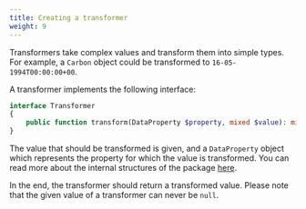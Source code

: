 ```yaml
---
title: Creating a transformer
weight: 9
---
```


Transformers take complex values and transform them into simple types. For example, a `Carbon` object could be transformed to `16-05-1994T00:00:00+00`.

A transformer implements the following interface:

```php
interface Transformer
{
    public function transform(DataProperty $property, mixed $value): mixed;
}
```

The value that should be transformed is given, and a `DataProperty` object which represents the property for which the value is transformed. You can read more about the internal structures of the package [here](/docs/laravel-data/v4/advanced-usage/internal-structures).

In the end, the transformer should return a transformed value. Please note that the given value of a transformer can never be `null`.
